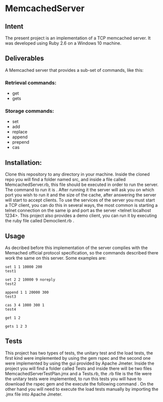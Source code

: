 # MemcachedServer

## Intent

The present project is an implementation of a TCP memcached server. It was developed using Ruby 2.6 on a Windows 10 machine.

## Deliverables

A Memcached server that provides a sub-set of commands, like this:

### Retrieval commands:
- get
- gets

### Storage commands:
- set
- add
- replace
- append
- prepend
- cas

## Installation:

Clone this repository to any directory in your machine. Inside the cloned repo you will find a folder named src, and inside a file called MemcachedServer.rb,
this file should be executed in order to run the server. The command to run it is <ruby MemcachedServer.rb>. After running it the server will ask you on which port
you wish to run it and the size of the cache, after answering the server will start to accept clients. To use the services of the server you must start a TCP client,
you can do this in several ways, the most common is starting a telnet connection on the same ip and port as the server <telnet localhost 1234>. This project also
provides a demo client, you can run it by executing the ruby file called Democlient.rb <ruby DemoClient.rb>.

## Usage

As decribed before this implementation of the server complies with the Memached official protocol specification, so the commands described there work the same on this server. Some examples are:
```
set 1 1 10000 200
test1
```

```
set 2 2 10000 9 noreply
test2
```

```
append 1 1 20000 300
test3
```

```
cas 3 4 1000 300 1
test4
```

```
get 1 2
```

```
gets 1 2 3
```

## Tests

This project has two types of tests, the unitary test and the load tests, the first kind were implemented by using the gem rspec and the second one were implemented by using the gui provided by Apache Jmeter. Inside the project you will find a folder called Tests and inside there will be two files MemcachedServerTestPlan.jmx and a Tests.rb, the .rb file is the file were the unitary tests were implemented, to run this tests you will have to download the rspec gem and the execute the following command <rspec Tests.rb>. On the other hand you will need to execute the load tests manually by importing the .jmx file into Apache Jmeter.
	 
